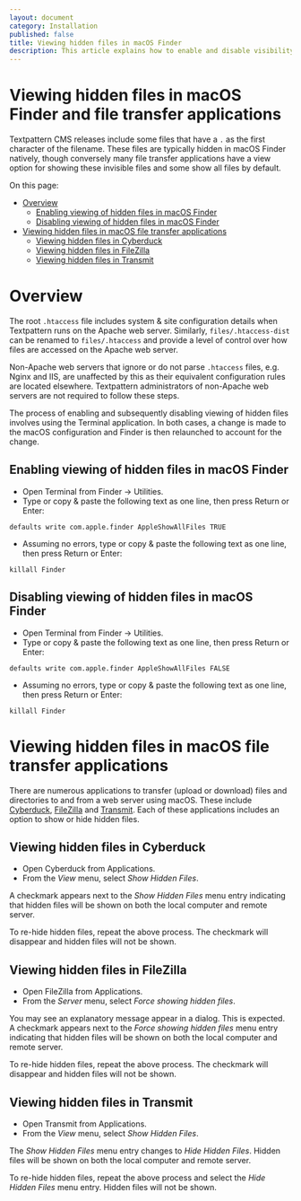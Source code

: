 ```yaml
---
layout: document
category: Installation
published: false
title: Viewing hidden files in macOS Finder
description: This article explains how to enable and disable visibility of hidden files in macOS Finder and file transfer applications.
---
```


# Viewing hidden files in macOS Finder and file transfer applications

Textpattern CMS releases include some files that have a `.` as the first character of the filename. These files are typically hidden in macOS Finder natively, though conversely many file transfer applications have a view option for showing these invisible files and some show all files by default.

On this page:

* [Overview](#overview)
  * [Enabling viewing of hidden files in macOS Finder](#enabling-viewing-of-hidden-files-in-macos-finder)
  * [Disabling viewing of hidden files in macOS Finder](#disabling-viewing-of-hidden-files-in-macos-finder)
* [Viewing hidden files in macOS file transfer applications](#viewing-hidden-files-in-macos-file-transfer-applications)
  * [Viewing hidden files in Cyberduck](#viewing-hidden-files-in-cyberduck)
  * [Viewing hidden files in FileZilla](#viewing-hidden-files-in-filezilla)
  * [Viewing hidden files in Transmit](#viewing-hidden-files-in-transmit)

# Overview

The root `.htaccess` file includes system & site configuration details when Textpattern runs on the Apache web server. Similarly, `files/.htaccess-dist` can be renamed to `files/.htaccess` and provide a level of control over how files are accessed on the Apache web server.

Non-Apache web servers that ignore or do not parse `.htaccess` files, e.g. Nginx and IIS, are unaffected by this as their equivalent configuration rules are located elsewhere. Textpattern administrators of non-Apache web servers are not required to follow these steps.

The process of enabling and subsequently disabling viewing of hidden files involves using the Terminal application. In both cases, a change is made to the macOS configuration and Finder is then relaunched to account for the change.

## Enabling viewing of hidden files in macOS Finder

* Open Terminal from Finder &rarr; Utilities.
* Type or copy & paste the following text as one line, then press Return or Enter:

~~~ shell
defaults write com.apple.finder AppleShowAllFiles TRUE
~~~

* Assuming no errors, type or copy & paste the following text as one line, then press Return or Enter:

~~~ shell
killall Finder
~~~

## Disabling viewing of hidden files in macOS Finder

* Open Terminal from Finder &rarr; Utilities.
* Type or copy & paste the following text as one line, then press Return or Enter:

~~~ shell
defaults write com.apple.finder AppleShowAllFiles FALSE
~~~

* Assuming no errors, type or copy & paste the following text as one line, then press Return or Enter:

~~~ shell
killall Finder
~~~

# Viewing hidden files in macOS file transfer applications

There are numerous applications to transfer (upload or download) files and directories to and from a web server using macOS. These include [Cyberduck](https://cyberduck.io), [FileZilla](https://filezilla-project.org) and [Transmit](https://panic.com/transmit/). Each of these applications includes an option to show or hide hidden files.

## Viewing hidden files in Cyberduck

* Open Cyberduck from Applications.
* From the _View_ menu, select _Show Hidden Files_.

A checkmark appears next to the _Show Hidden Files_ menu entry indicating that hidden files will be shown on both the local computer and remote server.

To re-hide hidden files, repeat the above process. The checkmark will disappear and hidden files will not be shown.

## Viewing hidden files in FileZilla

* Open FileZilla from Applications.
* From the _Server_ menu, select _Force showing hidden files_.

You may see an explanatory message appear in a dialog. This is expected. A checkmark appears next to the _Force showing hidden files_ menu entry indicating that hidden files will be shown on both the local computer and remote server.

To re-hide hidden files, repeat the above process. The checkmark will disappear and hidden files will not be shown.

## Viewing hidden files in Transmit

* Open Transmit from Applications.
* From the _View_ menu, select _Show Hidden Files_.

The _Show Hidden Files_ menu entry changes to _Hide Hidden Files_. Hidden files will be shown on both the local computer and remote server.

To re-hide hidden files, repeat the above process and select the _Hide Hidden Files_ menu entry. Hidden files will not be shown.
